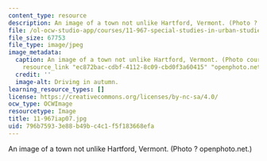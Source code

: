 ```yaml
---
content_type: resource
description: An image of a town not unlike Hartford, Vermont. (Photo ? openphoto.net.)
file: /ol-ocw-studio-app/courses/11-967-special-studies-in-urban-studies-and-planning-economic-development-planning-skills-january-iap-2007/796b75933e88b49bc4c1f5f183668efa_11-967iap07.jpg
file_size: 67753
file_type: image/jpeg
image_metadata:
  caption: An image of a town not unlike Hartford, Vermont. (Photo courtesy of {{%
    resource_link "ec872bac-cdbf-4112-8c09-cbd0f3a60415" "openphoto.net" %}}.)
  credit: ''
  image-alt: Driving in autumn.
learning_resource_types: []
license: https://creativecommons.org/licenses/by-nc-sa/4.0/
ocw_type: OCWImage
resourcetype: Image
title: 11-967iap07.jpg
uid: 796b7593-3e88-b49b-c4c1-f5f183668efa
---
```

An image of a town not unlike Hartford, Vermont. (Photo ? openphoto.net.)